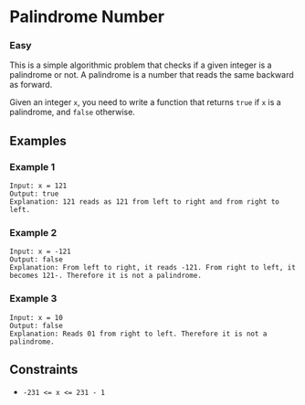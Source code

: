 # Palindrome Number

### Easy
This is a simple algorithmic problem that checks if a given integer is a palindrome or not. A palindrome is a number that reads the same backward as forward.

Given an integer `x`, you need to write a function that returns `true` if `x` is a palindrome, and `false` otherwise.

## Examples

### Example 1
```
Input: x = 121
Output: true
Explanation: 121 reads as 121 from left to right and from right to left.
```

### Example 2
```
Input: x = -121
Output: false
Explanation: From left to right, it reads -121. From right to left, it becomes 121-. Therefore it is not a palindrome.
```

### Example 3
```
Input: x = 10
Output: false
Explanation: Reads 01 from right to left. Therefore it is not a palindrome.
```

## Constraints
- `-231 <= x <= 231 - 1`

